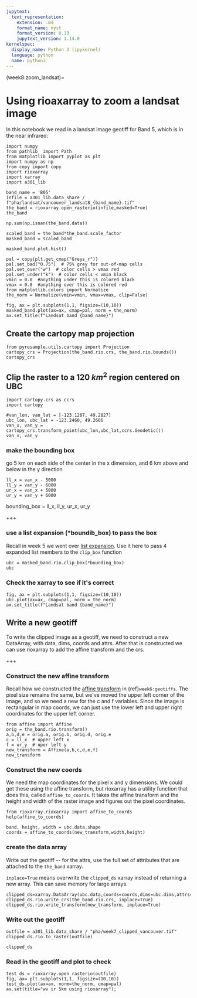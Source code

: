 ```yaml
---
jupytext:
  text_representation:
    extension: .md
    format_name: myst
    format_version: 0.13
    jupytext_version: 1.14.0
kernelspec:
  display_name: Python 3 (ipykernel)
  language: python
  name: python3
---
```


(week8:zoom_landsat)=
# Using rioaxarray to zoom a landsat image

In this notebook we read in a landsat image geotiff for Band 5, which is in the near infrared:

```{code-cell} ipython3
import numpy
from pathlib  import Path
from matplotlib import pyplot as plt
import numpy as np
from copy import copy
import rioxarray
import xarray
import a301_lib
```

```{code-cell} ipython3
band_name = 'B05'
infile = a301_lib.data_share / f"pha/landsat/vancouver_landsat8_{band_name}.tif"
the_band = rioxarray.open_rasterio(infile,masked=True) 
the_band
```

```{code-cell} ipython3
np.sum(np.isnan(the_band.data))
```

```{code-cell} ipython3
scaled_band = the_band*the_band.scale_factor
masked_band = scaled_band
```

```{code-cell} ipython3
masked_band.plot.hist()
```

```{code-cell} ipython3
pal = copy(plt.get_cmap("Greys_r"))
pal.set_bad("0.75")  # 75% grey for out-of-map cells
pal.set_over("w")  # color cells > vmax red
pal.set_under("k")  # color cells < vmin black
vmin = 0.0  #anything under this is colored black
vmax = 0.8  #anything over this is colored red
from matplotlib.colors import Normalize
the_norm = Normalize(vmin=vmin, vmax=vmax, clip=False)
```

```{code-cell} ipython3
fig, ax = plt.subplots(1,1, figsize=(10,10))
masked_band.plot(ax=ax, cmap=pal, norm = the_norm)
ax.set_title(f"Landsat band {band_name}")
```

## Create the cartopy map projection

```{code-cell} ipython3
from pyresample.utils.cartopy import Projection
cartopy_crs = Projection(the_band.rio.crs, the_band.rio.bounds())
cartopy_crs
```

## Clip the raster to a 120 $km^2$ region centered on UBC

```{code-cell} ipython3
import cartopy.crs as ccrs
import cartopy
```

```{code-cell} ipython3
#van_lon, van_lat = [-123.1207, 49.2827]
ubc_lon, ubc_lat = -123.2460, 49.2606
van_x, van_y = cartopy_crs.transform_point(ubc_lon,ubc_lat,ccrs.Geodetic())
van_x, van_y
```

### make the bounding box

go 5 km on each side of the center in the x dimension, and 6 km above and below in the y direction

```{code-cell} ipython3
ll_x = van_x - 5000
ll_y = van_y - 6000
ur_x = van_x + 5000
ur_y = van_y + 6000
```

bounding_box = ll_x, ll_y, ur_x, ur_y

+++

### use a list expansion (*boundib_box) to pass the box

Recall in week 5 we went over [list expansion](https://note.nkmk.me/en/python-argument-expand/).
Use it here to pass 4 expanded list members to the `clip_box` function

```{code-cell} ipython3
ubc = masked_band.rio.clip_box(*bounding_box)
ubc
```

### Check the xarray to see if it's correct

```{code-cell} ipython3
fig, ax = plt.subplots(1,1, figsize=(10,10))
ubc.plot(ax=ax, cmap=pal, norm = the_norm)
ax.set_title(f"Landsat band {band_name}")
```

## Write a new geotiff

To write the clipped image as a geotiff, we need to construct a new DataArray, with data, dims, coords and attrs.
After that is constructed we can use rioxarray to add the affine transform and the crs.

+++

### Construct the new affine transform

Recall how we constructed the  [affine transform](http://www.perrygeo.com/python-affine-transforms.html) in {ref}`week6:geotiffs`.  The pixel size
remains the same, but we've moved the upper left corner of the image, and so we need a new for the c and f variables.  Since the image is rectangular in map coords, we can just use the lower left and upper right coordinates
for the upper left corner.

```{code-cell} ipython3
from affine import Affine
orig = the_band.rio.transform()
a,b,d,e = orig.a, orig.b, orig.d, orig.e
c = ll_x  # upper left x
f = ur_y  # uper left y
new_transform = Affine(a,b,c,d,e,f)
new_transform
```

### Construct the new coords

We need the map coordinates for the pixel x and y dimensions.  We could get these using the affine transform,
but rioxarray has a utility function that does this, called `affine_to_coords`.  It takes the affine transform
and the height and width of the raster image and figures out the pixel coordinates.

```{code-cell} ipython3
from rioxarray.rioxarray import affine_to_coords
help(affine_to_coords)
```

```{code-cell} ipython3
band, height, width = ubc.data.shape
coords = affine_to_coords(new_transform,width,height)
```

### create the data array

Write out the geotiff -- for the attrs, use the full set of attributes that are attached to the `the_band` xarray.

`inplace=True` means overwrite the `clipped_ds` xarray instead of returning a new array.  This can
save memory for large arrays.

```{code-cell} ipython3
clipped_ds=xarray.DataArray(ubc.data,coords=coords,dims=ubc.dims,attrs=the_band.attrs)
clipped_ds.rio.write_crs(the_band.rio.crs, inplace=True)
clipped_ds.rio.write_transform(new_transform, inplace=True)
```

### Write out the geotiff

```{code-cell} ipython3
outfile = a301_lib.data_share / "pha/week7_clipped_vancouver.tif"
clipped_ds.rio.to_raster(outfile)
```

```{code-cell} ipython3
clipped_ds
```

### Read in the geotiff and plot to check

```{code-cell} ipython3
test_ds = rioxarray.open_rasterio(outfile)
fig, ax= plt.subplots(1,1, figsize=(10,10))
test_ds.plot(ax=ax, norm=the_norm, cmap=pal)
ax.set(title="wv ir 5km using rioxarray");
```
